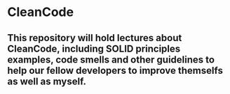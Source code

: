 # CleanCode
## This repository will hold lectures about CleanCode, including SOLID principles examples, code smells and other guidelines to help our fellow developers to improve themselfs as well as myself.

